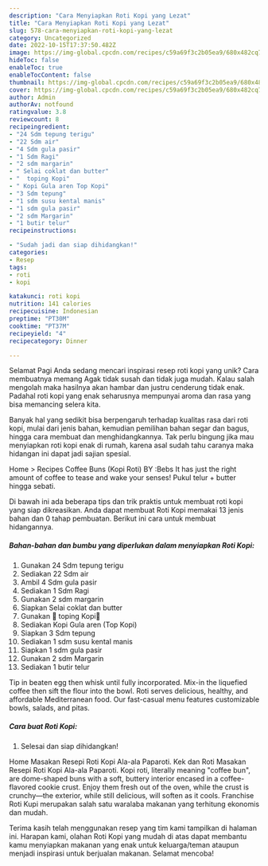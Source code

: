 ```yaml
---
description: "Cara Menyiapkan Roti Kopi yang Lezat"
title: "Cara Menyiapkan Roti Kopi yang Lezat"
slug: 578-cara-menyiapkan-roti-kopi-yang-lezat
category: Uncategorized
date: 2022-10-15T17:37:50.482Z
image: https://img-global.cpcdn.com/recipes/c59a69f3c2b05ea9/680x482cq70/roti-kopi-foto-resep-utama.jpg
hideToc: false
enableToc: true
enableTocContent: false
thumbnail: https://img-global.cpcdn.com/recipes/c59a69f3c2b05ea9/680x482cq70/roti-kopi-foto-resep-utama.jpg
cover: https://img-global.cpcdn.com/recipes/c59a69f3c2b05ea9/680x482cq70/roti-kopi-foto-resep-utama.jpg
author: Admin
authorAv: notfound
ratingvalue: 3.8
reviewcount: 8
recipeingredient:
- "24 Sdm tepung terigu"
- "22 Sdm air"
- "4 Sdm gula pasir"
- "1 Sdm Ragi"
- "2 sdm margarin"
- " Selai coklat dan butter"
- "  toping Kopi"
- " Kopi Gula aren Top Kopi"
- "3 Sdm tepung"
- "1 sdm susu kental manis"
- "1 sdm gula pasir"
- "2 sdm Margarin"
- "1 butir telur"
recipeinstructions:

- "Sudah jadi dan siap dihidangkan!"
categories:
- Resep
tags:
- roti
- kopi

katakunci: roti kopi 
nutrition: 141 calories
recipecuisine: Indonesian
preptime: "PT30M"
cooktime: "PT37M"
recipeyield: "4"
recipecategory: Dinner

---
```



Selamat Pagi Anda sedang mencari inspirasi resep roti kopi yang unik? Cara membuatnya memang Agak tidak susah dan tidak juga mudah. Kalau salah mengolah maka hasilnya akan hambar dan justru cenderung tidak enak. Padahal roti kopi yang enak seharusnya mempunyai aroma dan rasa yang bisa memancing selera kita.


Banyak hal yang sedikit bisa berpengaruh terhadap kualitas rasa dari roti kopi, mulai dari jenis bahan, kemudian pemilihan bahan segar dan bagus, hingga cara membuat dan menghidangkannya. Tak perlu bingung jika mau menyiapkan roti kopi enak di rumah, karena asal sudah tahu caranya maka hidangan ini dapat jadi sajian spesial.

Home &gt; Recipes Coffee Buns (Kopi Roti) BY :Bebs It has just the right amount of coffee to tease and wake your senses! Pukul telur + butter hingga sebati.


Di bawah ini ada beberapa tips dan trik praktis untuk membuat roti kopi yang siap dikreasikan. Anda dapat membuat Roti Kopi memakai 13 jenis bahan dan 0 tahap pembuatan. Berikut ini cara untuk membuat hidangannya.

<!--inarticleads1-->

##### Bahan-bahan dan bumbu yang diperlukan dalam menyiapkan Roti Kopi:

1. Gunakan 24 Sdm tepung terigu
1. Sediakan 22 Sdm air
1. Ambil 4 Sdm gula pasir
1. Sediakan 1 Sdm Ragi
1. Gunakan 2 sdm margarin
1. Siapkan  Selai coklat dan butter
1. Gunakan  🌼 toping Kopi🌼
1. Sediakan  Kopi Gula aren (Top Kopi)
1. Siapkan 3 Sdm tepung
1. Sediakan 1 sdm susu kental manis
1. Siapkan 1 sdm gula pasir
1. Gunakan 2 sdm Margarin
1. Sediakan 1 butir telur


Tip in beaten egg then whisk until fully incorporated. Mix-in the liquefied coffee then sift the flour into the bowl. Roti serves delicious, healthy, and affordable Mediterranean food. Our fast-casual menu features customizable bowls, salads, and pitas. 

<!--inarticleads2-->

##### Cara buat Roti Kopi:


1. Selesai dan siap dihidangkan!

Home Masakan Resepi Roti Kopi Ala-ala Paparoti. Kek dan Roti Masakan Resepi Roti Kopi Ala-ala Paparoti. Kopi roti, literally meaning &#34;coffee bun&#34;, are dome-shaped buns with a soft, buttery interior encased in a coffee-flavored cookie crust. Enjoy them fresh out of the oven, while the crust is crunchy—the exterior, while still delicious, will soften as it cools. Franchise Roti Kupi merupakan salah satu waralaba makanan yang terhitung ekonomis dan mudah. 

Terima kasih telah menggunakan resep yang tim kami tampilkan di halaman ini. Harapan kami, olahan Roti Kopi yang mudah di atas dapat membantu kamu menyiapkan makanan yang enak untuk keluarga/teman ataupun menjadi inspirasi untuk berjualan makanan. Selamat mencoba!
